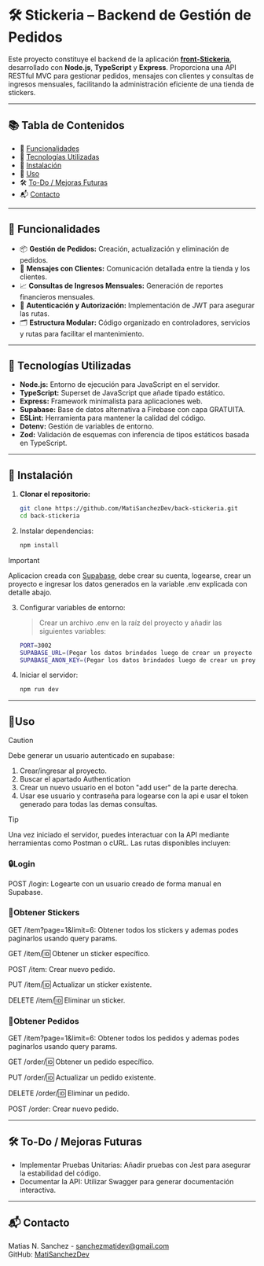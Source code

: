 # 🛠️ Stickeria – Backend de Gestión de Pedidos

Este proyecto constituye el backend de la aplicación [**front-Stickeria**](https://github.com/MatiSanchezDev/front-stickeria/), desarrollado con **Node.js**, **TypeScript** y **Express**. Proporciona una API RESTful MVC para gestionar pedidos, mensajes con clientes y consultas de ingresos mensuales, facilitando la administración eficiente de una tienda de stickers.

---

## 📚 Tabla de Contenidos

- 🧩 [Funcionalidades](#funcionalidades)
- 🧪 [Tecnologías Utilizadas](#tecnologías-utilizadas)
- 🔧 [Instalación](#instalación)
- 🚀 [Uso](#uso)
- 🛠️ [To-Do / Mejoras Futuras](#to-do--mejoras-futuras)
- 📬 [Contacto](#contacto)

---

## <a name="funcionalidades"></a>🧩 Funcionalidades

- 📦 **Gestión de Pedidos:** Creación, actualización y eliminación de pedidos.
- 💬 **Mensajes con Clientes:** Comunicación detallada entre la tienda y los clientes.
- 📈 **Consultas de Ingresos Mensuales:** Generación de reportes financieros mensuales.
- 🔐 **Autenticación y Autorización:** Implementación de JWT para asegurar las rutas.
- 🗂️ **Estructura Modular:** Código organizado en controladores, servicios y rutas para facilitar el mantenimiento.

---

## <a name="tecnologías-utilizadas"></a>🧪 Tecnologías Utilizadas

- **Node.js:** Entorno de ejecución para JavaScript en el servidor.
- **TypeScript:** Superset de JavaScript que añade tipado estático.
- **Express:** Framework minimalista para aplicaciones web.
- **Supabase:** Base de datos alternativa a Firebase con capa GRATUITA.
- **ESLint:** Herramienta para mantener la calidad del código.
- **Dotenv:** Gestión de variables de entorno.
- **Zod:** Validación de esquemas con inferencia de tipos estáticos basada en TypeScript.

---

## <a name="instalación"></a>🔧 Instalación

1. **Clonar el repositorio:**

   ```bash
   git clone https://github.com/MatiSanchezDev/back-stickeria.git
   cd back-stickeria
2. Instalar dependencias:
    ```bash
   npm install
   ```
>[!IMPORTANT]
> Aplicacion creada con [Supabase](https://supabase.com/), debe crear su cuenta, logearse, crear un proyecto e ingresar los datos generados en la variable .env explicada con detalle abajo.
3. Configurar variables de entorno:
   > Crear un archivo .env en la raíz del proyecto y añadir las siguientes variables:
   ```bash
   PORT=3002
   SUPABASE_URL=(Pegar los datos brindados luego de crear un proyecto en Supabase)
   SUPABASE_ANON_KEY=(Pegar los datos brindados luego de crear un proyecto en Supabase)
   ```
4. Iniciar el servidor:
      ```bash
      npm run dev
      ```

---

## <a name="uso"></a>🚀Uso
>[!CAUTION]
> Debe generar un usuario autenticado en supabase:

   1. Crear/ingresar al proyecto.
   2. Buscar el apartado Authentication
   3. Crear un nuevo usuario en el boton "add user" de la parte derecha.
   4. Usar ese usuario y contraseña para logearse con la api e usar el token generado para todas las demas consultas.

>[!TIP]
> Una vez iniciado el servidor, puedes interactuar con la API mediante herramientas como Postman o cURL. Las rutas disponibles incluyen:

### 🔒**Login**
   POST /login: Logearte con un usuario creado de forma manual en Supabase.

### 🦄**Obtener Stickers**
   GET /item?page=1&limit=6: Obtener todos los stickers y ademas podes paginarlos usando query params.

   GET /item/:id: Obtener un sticker específico.

   POST /item: Crear nuevo pedido.

   PUT /item/:id: Actualizar un sticker existente.

   DELETE /item/:id: Eliminar un sticker.

### 📝**Obtener Pedidos**
   GET /item?page=1&limit=6: Obtener todos los pedidos y ademas podes paginarlos usando query params.

   GET /order/:id: Obtener un pedido específico.

   PUT /order/:id: Actualizar un pedido existente.

   DELETE /order/:id: Eliminar un pedido.

   POST /order: Crear nuevo pedido.

---

## <a name="to-do--mejoras-futuras"></a>🛠️ To-Do / Mejoras Futuras
* Implementar Pruebas Unitarias: Añadir pruebas con Jest para asegurar la estabilidad del código.
* Documentar la API: Utilizar Swagger para generar documentación interactiva.

---

## <a name="contacto"></a>📬 Contacto
Matias N. Sanchez - [sanchezmatidev@gmail.com
](sanchezmatidev@gmail.com
)  
GitHub: [MatiSanchezDev](https://github.com/MatiSanchezDev)

